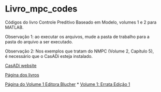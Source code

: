 # Livro_mpc_codes
Códigos do livro Controle Preditivo Baseado em Modelo, volumes 1 e 2 para MATLAB.

Observação 1: ao executar os arquivos, mude a pasta de trabalho para a pasta do arquivo a ser executado.

Observação 2: Nos exemplos que tratam do NMPC (Volume 2, Capítulo 5), é necessário que o CasADi esteja instalado.

[CasADi website](https://web.casadi.org/)

[Página dos livros](https://danielml.paginas.ufsc.br/livro-mpc/)

[Página do Volume 1 Editora Blucher](https://www.blucher.com.br/controle-preditivo-baseado-em-modelo-9788521221289)
	* [Volume 1: Errata Edição 1](https://docs.google.com/document/d/15odfF6TgR6BXdqlmBflONi6e2aLHkIWGcGHpIvZVI5A/edit?usp=sharing)
